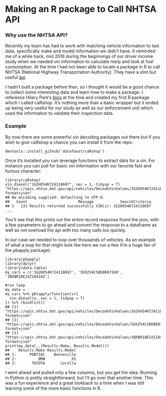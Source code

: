 # Making an R package to Call NHTSA API

### Why use the NHTSA API?
Recently my team has had to work with matching vehicle information to taxi data, specifically make and model information we didn’t have. It reminded me of a while back, mid 2016 during the beginnings of our driver income study when we needed vin information to calculate msrp and look at fuel consumption. At the time I had not been able to locate a package in R to call NHTSA (National Highway Transportation Authority). They have a slim but useful [api](https://vpic.nhtsa.dot.gov/api/).

I hadn’t built a package before then, so I thought it would be a good chance to collect some interesting data and learn how to make a package. I reference Hilary Park’s [blog](https://hilaryparker.com/2014/04/29/writing-an-r-package-from-scratch/) at the time and created my first R package which I called caRshop. It’s nothing more than a basic wrapper but it ended up being very useful for our study as well as our enforcement unit which used the information to validate their inspection data.

### Example
By now there are some powerful vin decoding packages out there but if you wish to give caRshop a chance you can install it from the repo:
```
devtools::install_github('datafaust/caRshop')
```
Once it’s installed you can leverage functions to extract data for a vin. For instance you can pull for basic vin information with our favorite fast and furious character:
```
library(caRshop)
vin_diesel("1G2HX54K724118697", sec = 1, tidyup = T)
"https://vpic.nhtsa.dot.gov/api/vehicles/DecodeVinValues/1G2HX54K724118697?format=json"
## No encoding supplied: defaulting to UTF-8.
##   Count                       Message            SearchCriteria
## 1   131 Results returned successfully VIN(s): 1G2HX54K724118697
...
```

You’ll see that this prints out the entire record response fromt the json, with a few parameters to go ahead and convert the response to a dataframe as well as not overload the api with too many calls too quickly.

In our case we needed to loop over thousands of vehicles. As an example of what a loop for that might look like here we run a few (I’m a huge fan of the pbapply package):

```
library(pbapply)
library(dplyr)
library(data.table)
my_cars = c('1G2HX54K724118697', '5UXZV4C58D0E07160', '1NXBR18E1XZ184142')

#run loop
my_data = 
my_cars %>% pblapply(function(x){
  vin_diesel(x, sec = 1, tidyup = T)
}) %>% rbindlist()
## [1] "https://vpic.nhtsa.dot.gov/api/vehicles/DecodeVinValues/1G2HX54K724118697?format=json"
## [1] "https://vpic.nhtsa.dot.gov/api/vehicles/DecodeVinValues/5UXZV4C58D0E07160?format=json"
## [1] "https://vpic.nhtsa.dot.gov/api/vehicles/DecodeVinValues/1NXBR18E1XZ184142?format=json"
print(my_data[,.(Results.Make, Results.Model)])
##    Results.Make Results.Model
## 1:      PONTIAC    Bonneville
## 2:          BMW            X5
## 3:       TOYOTA       Corolla

```

I went ahead and pulled only a few columns, but you get the idea. Running in Python is pretty straightforward, but I’ll go over that another time. This was a fun experience and a great lookback to a time when I was still learning some of the more basic functions in R.